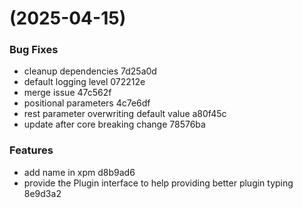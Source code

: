 #  (2025-04-15)


### Bug Fixes

* cleanup dependencies 7d25a0d
* default logging level 072212e
* merge issue 47c562f
* positional parameters 4c7e6df
* rest parameter overwriting default value a80f45c
* update after core breaking change 78576ba


### Features

* add name in xpm d8b9ad6
* provide the Plugin interface to help providing better plugin typing 8e9d3a2




